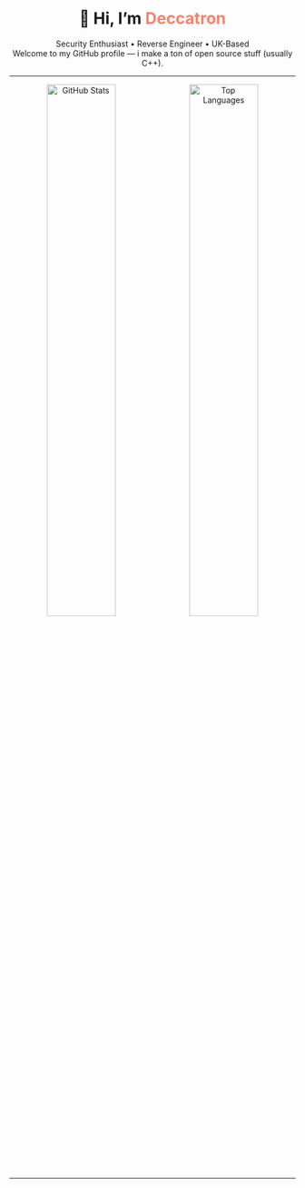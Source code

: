 <h1 align="center">👋 Hi, I’m <span style="color:#f9826c">Deccatron</span></h1>

<p align="center">
  Security Enthusiast • Reverse Engineer • UK-Based<br>
  Welcome to my GitHub profile — i make a ton of open source stuff (usually C++).
</p>

---

<p align="center">
  <img src="https://github-readme-stats.vercel.app/api?username=deccatron&show_icons=true&theme=radical&count_private=true" alt="GitHub Stats" width="49%">
  <img src="https://github-readme-stats.vercel.app/api/top-langs/?username=deccatron&layout=compact&theme=radical" alt="Top Languages" width="49%">
</p>

---

